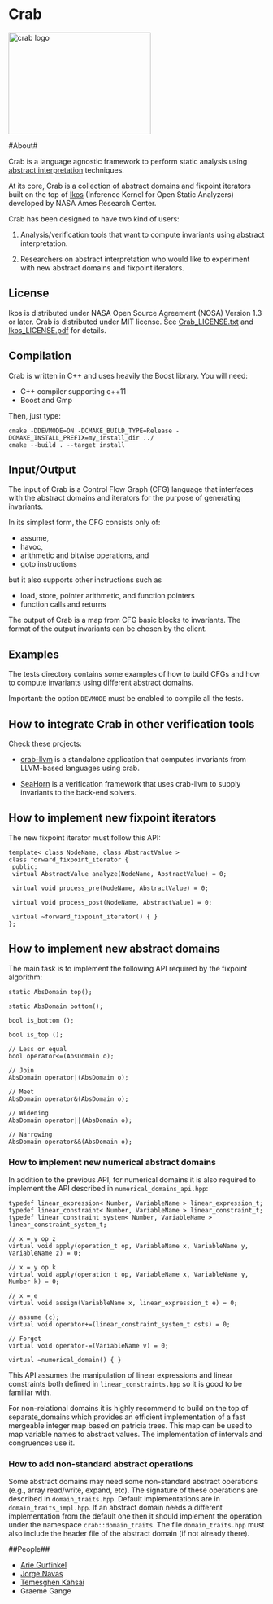# Crab #

<img src="http://i.imgur.com/IDKhq5h.png" alt="crab logo" width=280 height=200 />

#About#

Crab is a language agnostic framework to perform static analysis using
[abstract interpretation](https://en.wikipedia.org/wiki/Abstract_interpretation)
techniques.

At its core, Crab is a collection of abstract domains and fixpoint
iterators built on the top of
[Ikos](http://ti.arc.nasa.gov/opensource/ikos/) (Inference Kernel for
Open Static Analyzers) developed by NASA Ames Research Center.

Crab has been designed to have two kind of users:

1.  Analysis/verification tools that want to compute invariants using
    abstract interpretation.

2.  Researchers on abstract interpretation who would like to
    experiment with new abstract domains and fixpoint iterators.

## License ##

Ikos is distributed under NASA Open Source Agreement (NOSA)
Version 1.3 or later. Crab is distributed under MIT license. See
[Crab_LICENSE.txt](Crab_LICENSE.txt) and
[Ikos_LICENSE.pdf](Ikos_LICENSE.pdf) for details.

## Compilation ##

Crab is written in C++ and uses heavily the Boost library. You will
need:

- C++ compiler supporting c++11
- Boost and Gmp 

Then, just type:

    cmake -DDEVMODE=ON -DCMAKE_BUILD_TYPE=Release -DCMAKE_INSTALL_PREFIX=my_install_dir ../
    cmake --build . --target install 

## Input/Output ##

The input of Crab is a Control Flow Graph (CFG) language that
interfaces with the abstract domains and iterators for the purpose of
generating invariants.

In its simplest form, the CFG consists only of:

- assume,
- havoc, 
- arithmetic and bitwise operations, and
- goto instructions

but it also supports other instructions such as

- load, store, pointer arithmetic, and function pointers
- function calls and returns

The output of Crab is a map from CFG basic blocks to invariants. The
format of the output invariants can be chosen by the client.

## Examples ##

The tests directory contains some examples of how to build CFGs and
how to compute invariants using different abstract domains.

Important: the option `DEVMODE` must be enabled to compile all the
tests.

## How to integrate Crab in other verification tools ##

Check these projects:

- [crab-llvm](https://github.com/seahorn/crab-llvm) is a standalone
application that computes invariants from LLVM-based languages using
crab.

- [SeaHorn](https://github.com/seahorn) is a verification framework
that uses crab-llvm to supply invariants to the back-end solvers.

## How to implement new fixpoint iterators ##

The new fixpoint iterator must follow this API:

    template< class NodeName, class AbstractValue >
    class forward_fixpoint_iterator {
     public:
     virtual AbstractValue analyze(NodeName, AbstractValue) = 0;
    
     virtual void process_pre(NodeName, AbstractValue) = 0;
    
     virtual void process_post(NodeName, AbstractValue) = 0;
    
     virtual ~forward_fixpoint_iterator() { }
    }; 

## How to implement new abstract domains ##

The main task is to implement the following API required by the
fixpoint algorithm:
  
    static AbsDomain top();
    
    static AbsDomain bottom();
    
    bool is_bottom ();

    bool is_top ();

    // Less or equal
    bool operator<=(AbsDomain o);

    // Join
    AbsDomain operator|(AbsDomain o);

    // Meet
    AbsDomain operator&(AbsDomain o);

    // Widening
    AbsDomain operator||(AbsDomain o);

    // Narrowing 
    AbsDomain operator&&(AbsDomain o);
    
### How to implement new numerical abstract domains ###

In addition to the previous API, for numerical domains it is also
required to implement the API described in `numerical_domains_api.hpp`:

    typedef linear_expression< Number, VariableName > linear_expression_t;
    typedef linear_constraint< Number, VariableName > linear_constraint_t;
    typedef linear_constraint_system< Number, VariableName > linear_constraint_system_t;
  
    // x = y op z
    virtual void apply(operation_t op, VariableName x, VariableName y, VariableName z) = 0; 

    // x = y op k
    virtual void apply(operation_t op, VariableName x, VariableName y, Number k) = 0; 

    // x = e
    virtual void assign(VariableName x, linear_expression_t e) = 0; 

    // assume (c);
    virtual void operator+=(linear_constraint_system_t csts) = 0;

    // Forget
    virtual void operator-=(VariableName v) = 0;

    virtual ~numerical_domain() { }
      
This API assumes the manipulation of linear expressions and linear
constraints both defined in `linear_constraints.hpp` so it is good to be
familiar with.

For non-relational domains it is highly recommend to build on the top
of separate_domains which provides an efficient implementation of a
fast mergeable integer map based on patricia trees. This map can be
used to map variable names to abstract values. The implementation of
intervals and congruences use it.

### How to add non-standard abstract operations ###

Some abstract domains may need some non-standard abstract operations
(e.g., array read/write, expand, etc). The signature of these
operations are described in `domain_traits.hpp`. Default
implementations are in `domain_traits_impl.hpp`. If an abstract domain
needs a different implementation from the default one then it should
implement the operation under the namespace `crab::domain_traits`. The
file `domain_traits.hpp` must also include the header file of the
abstract domain (if not already there).

##People##

* [Arie Gurfinkel](arieg.bitbucket.org)
* [Jorge Navas](http://ti.arc.nasa.gov/profile/jorge/)
* [Temesghen Kahsai](http://www.lememta.info/)
* Graeme Gange 
